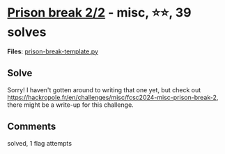[Prison break 2/2](challenge_files/README.md) - misc, ⭐⭐, 39 solves
===

**Files**: [prison-break-template.py](https://www.narthorn.com/ctf/FCSC-2024/challenge_files/misc/Prison%20break%202_2/prison-break-template.py)

## Solve

Sorry! I haven't gotten around to writing that one yet, but check out https://hackropole.fr/en/challenges/misc/fcsc2024-misc-prison-break-2, there might be a write-up for this challenge.

## Comments

solved, 1 flag attempts